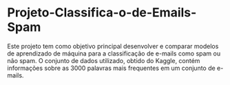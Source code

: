 # Projeto-Classifica-o-de-Emails-Spam
Este projeto tem como objetivo principal desenvolver e comparar modelos de aprendizado de máquina para a classificação de e-mails como spam ou não spam. O conjunto de dados utilizado, obtido do Kaggle, contém informações sobre as 3000 palavras mais frequentes em um conjunto de e-mails.
